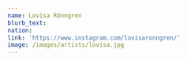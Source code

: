 ```yaml
---
name: Lovisa Rönngren
blurb_text:
nation:
link: 'https://www.instagram.com/lovisaronngren/'
image: /images/artists/lovisa.jpg
---
```

